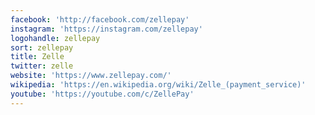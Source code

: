 ```yaml
---
facebook: 'http://facebook.com/zellepay'
instagram: 'https://instagram.com/zellepay'
logohandle: zellepay
sort: zellepay
title: Zelle
twitter: zelle
website: 'https://www.zellepay.com/'
wikipedia: 'https://en.wikipedia.org/wiki/Zelle_(payment_service)'
youtube: 'https://youtube.com/c/ZellePay'
---
```

